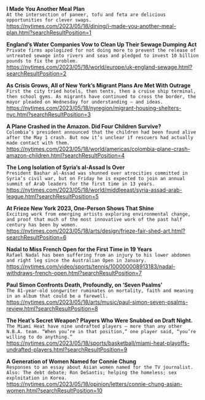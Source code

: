 **I Made You Another Meal Plan**\
`At the intersection of paneer, tofu and feta are delicious opportunities for clever swaps.`\
https://nytimes.com/2023/05/18/dining/i-made-you-another-meal-plan.html?searchResultPosition=1

**England’s Water Companies Vow to Clean Up Their Sewage Dumping Act**\
`Private firms apologized for not doing more to prevent the release of untreated sewage into rivers and seas and pledged to invest 10 billion pounds to fix the problem.`\
https://nytimes.com/2023/05/18/world/europe/uk-england-sewage.html?searchResultPosition=2

**As Crisis Grows, All of New York’s Migrant Plans Are Met With Outrage**\
`First the city tried hotels, then tents, then a cruise ship terminal, then school gyms. As migrants have continued to cross the border, the mayor pleaded on Wednesday for understanding — and ideas.`\
https://nytimes.com/2023/05/18/nyregion/migrant-housing-shelters-nyc.html?searchResultPosition=3

**A Plane Crashed in the Amazon. Did Four Children Survive?**\
`Colombia’s president announced that the children had been found alive after the May 1 crash. But now it’s unclear if rescuers had actually made contact with them.`\
https://nytimes.com/2023/05/18/world/americas/colombia-plane-crash-amazon-children.html?searchResultPosition=4

**The Long Isolation of Syria’s al-Assad Is Over**\
`President Bashar al-Assad was shunned over atrocities committed in Syria’s civil war, but on Friday he is expected to join an annual summit of Arab leaders for the first time in 13 years.`\
https://nytimes.com/2023/05/18/world/middleeast/syria-assad-arab-league.html?searchResultPosition=5

**At Frieze New York 2023, One-Person Shows That Shine**\
`Exciting work from emerging artists exploring environmental change, and proof that much of the most innovative work of the past half century has been by women.`\
https://nytimes.com/2023/05/18/arts/design/frieze-fair-shed-art.html?searchResultPosition=6

**Nadal to Miss French Open for the First Time in 19 Years**\
`Rafael Nadal has been suffering from an injury to his lower abdomen and right leg since the Australian Open in January.`\
https://nytimes.com/video/sports/tennis/100000008913183/nadal-withdraws-french-open.html?searchResultPosition=7

**Paul Simon Confronts Death, Profoundly, on ‘Seven Psalms’**\
`The 81-year-old songwriter ruminates on mortality, faith and meaning in an album that could be a farewell.`\
https://nytimes.com/2023/05/18/arts/music/paul-simon-seven-psalms-review.html?searchResultPosition=8

**The Heat’s Secret Weapon? Players Who Were Snubbed on Draft Night.**\
`The Miami Heat have nine undrafted players — more than any other N.B.A. team. “When you’re in that position,” one player said, “you’re willing to do anything.”`\
https://nytimes.com/2023/05/18/sports/basketball/miami-heat-playoffs-undrafted-players.html?searchResultPosition=9

**A Generation of Women Named for Connie Chung**\
`Responses to an essay about Asian women named for the TV journalist. Also: The debt debate; Ron DeSantis; helping the homeless; sex exploitation in Korea.`\
https://nytimes.com/2023/05/18/opinion/letters/connie-chung-asian-women.html?searchResultPosition=10

